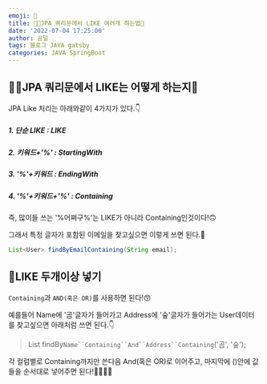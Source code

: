 ```yaml
---
emoji: 🎠
title: 👨‍🏫JPA 쿼리문에서 LIKE 여러개 하는법🤔
date: '2022-07-04 17:25:00'
author: 곰덜
tags: 블로그 JAVA gatsby
categories: JAVA SpringBoot
---
```


## 👨‍🏫JPA 쿼리문에서 LIKE는 어떻게 하는지🤔

JPA Like 처리는 아래와같이 4가지가 있다.👇

##### 1. 단순 LIKE : LIKE

##### 2. 키워드+'%' : StartingWith

##### 3. '%'+키워드 : EndingWith

##### 4. '%'+키워드+'%' : Containing

즉, 많이들 쓰는 '%어쩌구%'는 LIKE가 아니라 Containing인것이다!🙃

그래서 특정 글자가 포함된 이메일을 찾고싶으면 이렇게 쓰면 된다.💁

```java
List<User> findByEmailContaining(String email);
```

## 🎲LIKE 두개이상 넣기

`Containing`과 `AND(혹은 OR)`를 사용하면 된다!😙

예를들어 Name에 '곰'글자가 들어가고 Address에 '숲'글자가 들어가는 User데이터를 찾고싶으면 아래처럼 쓰면 된다.👇

> List<User> findBy`Name``Containing``And``Address``Containing`('곰', '숲');

각 컬럼별로 Containing까지만 쓴다음 And(혹은 OR)로 이어주고, 마지막에 ()안에 값들을 순서대로 넣어주면 된다!🌳🐻💖🌲

```toc

```
